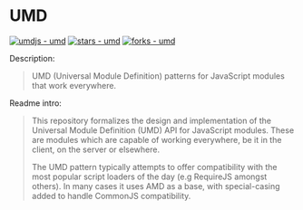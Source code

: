 # UMD

[![umdjs - umd](https://img.shields.io/static/v1?label=umdjs&message=umd&color=blue&logo=github)](https://github.com/umdjs/umd)
[![stars - umd](https://img.shields.io/github/stars/umdjs/umd?style=social)](https://github.com/umdjs/umd)
[![forks - umd](https://img.shields.io/github/forks/umdjs/umd?style=social)](https://github.com/umdjs/umd)

Description:

> UMD (Universal Module Definition) patterns for JavaScript modules that work everywhere. 

Readme intro:

> This repository formalizes the design and implementation of the Universal Module Definition (UMD) API for JavaScript modules. These are modules which are capable of working everywhere, be it in the client, on the server or elsewhere.
>
> The UMD pattern typically attempts to offer compatibility with the most popular script loaders of the day (e.g RequireJS amongst others). In many cases it uses AMD as a base, with special-casing added to handle CommonJS compatibility.
